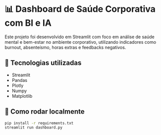 # 📊 Dashboard de Saúde Corporativa com BI e IA

Este projeto foi desenvolvido em Streamlit com foco em análise de saúde mental e bem-estar no ambiente corporativo, utilizando indicadores como burnout, absenteísmo, horas extras e feedbacks negativos.

## 🔧 Tecnologias utilizadas

- Streamlit
- Pandas
- Plotly
- Numpy
- Matplotlib

## 🚀 Como rodar localmente

```bash
pip install -r requirements.txt
streamlit run dashboard.py

